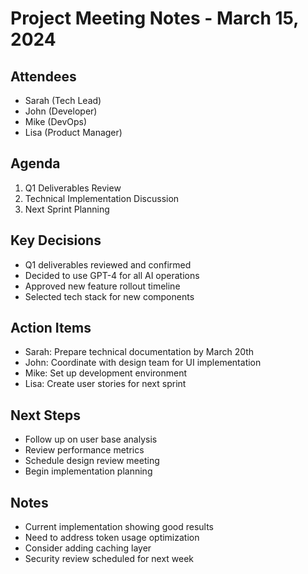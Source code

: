 # Project Meeting Notes - March 15, 2024

## Attendees
- Sarah (Tech Lead)
- John (Developer)
- Mike (DevOps)
- Lisa (Product Manager)

## Agenda
1. Q1 Deliverables Review
2. Technical Implementation Discussion
3. Next Sprint Planning

## Key Decisions
- Q1 deliverables reviewed and confirmed
- Decided to use GPT-4 for all AI operations
- Approved new feature rollout timeline
- Selected tech stack for new components

## Action Items
- Sarah: Prepare technical documentation by March 20th
- John: Coordinate with design team for UI implementation
- Mike: Set up development environment
- Lisa: Create user stories for next sprint

## Next Steps
- Follow up on user base analysis
- Review performance metrics
- Schedule design review meeting
- Begin implementation planning

## Notes
- Current implementation showing good results
- Need to address token usage optimization
- Consider adding caching layer
- Security review scheduled for next week 
